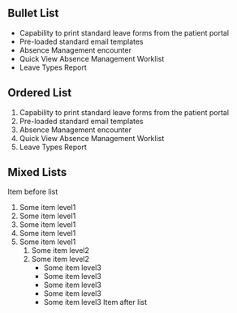 ## Bullet List

* Capability to print standard leave forms from the patient portal
* Pre-loaded standard email templates
* Absence Management encounter
* Quick View Absence Management Worklist
* Leave Types Report

## Ordered List

1. Capability to print standard leave forms from the patient portal
2. Pre-loaded standard email templates
3. Absence Management encounter
4. Quick View Absence Management Worklist
5. Leave Types Report

## Mixed Lists

Item before  list

1. Some item level1
2. Some item level1
3. Some item level1
4. Some item level1
5. Some item level1
    1. Some item level2
    2. Some item level2
        * Some item level3
        * Some item level3
        * Some item level3
        * Some item level3
        * Some item level3
Item after list
